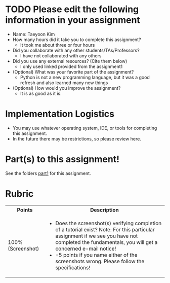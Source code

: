 # TODO Please edit the following information in your assignment

- Name: Taeyoon Kim 
- How many hours did it take you to complete this assignment?
  - It took me about three or four hours
- Did you collaborate with any other students/TAs/Professors?
  - I have not collaborated with any others
- Did you use any external resources? (Cite them below)
  - I only used linked provided from the assignment1
- (Optional) What was your favorite part of the assignment?
  - Python is not a new programming language, but it was a good refresh and also learned many new things
- (Optional) How would you improve the assignment?
  - It is as good as it is.

# Implementation Logistics

- You may use whatever operating system, IDE, or tools for completing this assignment.
- In the future there may be restrictions, so please review here.

# Part(s) to this assignment!

See the folders [part1](./part1) for this assignment.

# Rubric
 
  <table>
  <tbody>
    <tr>
      <th>Points</th>
      <th align="center">Description</th>
    </tr>
    <tr>
      <td>100% (Screenshot)</td>
      <td align="left"><ul><li>Does the screenshot(s) verifying completion of a tutorial exist? Note: For this particular assignment if we see you have not completed the fundamentals, you will get a concerned e-mail notice!</li><li>-5 points if you name either of the screenshots wrong. Please follow the specifications!</li></ul></td>
    </tr>
  </tbody>
</table>
